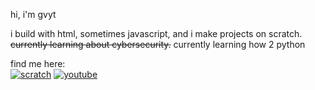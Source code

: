 hi, i'm gvyt

i build with html, sometimes javascript, and i make projects on scratch.  
~~currently learning about cybersecurity.~~ currently learning how 2 python

find me here:  
[![scratch](https://img.shields.io/badge/scratch-gvyoutube-blue?style=for-the-badge&logo=scratch)](https://scratch.mit.edu/users/GvYoutube)
[![youtube](https://img.shields.io/badge/youtube-gvyoutubescratch-red?style=for-the-badge&logo=youtube)](https://youtube.com/@GvYoutubeScratch)
